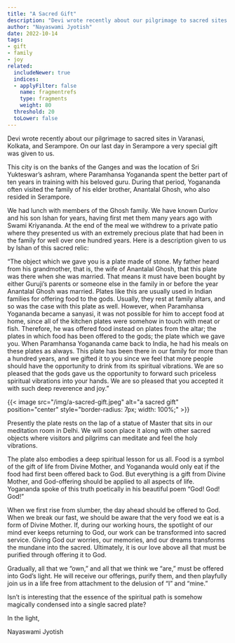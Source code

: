 ```yaml
---
title: "A Sacred Gift"
description: "Devi wrote recently about our pilgrimage to sacred sites in Varanasi, Kolkata, and Serampore. On our last day in Serampore a very special gift was given to us."
author: "Nayaswami Jyotish"
date: 2022-10-14
tags:
- gift
- family
- joy
related:
  includeNewer: true
  indices:
  - applyFilter: false
    name: fragmentrefs
    type: fragments
    weight: 80
  threshold: 20
  toLower: false
---
```


Devi wrote recently about our pilgrimage to sacred sites in Varanasi, Kolkata, and Serampore. On our last day in Serampore a very special gift was given to us.

This city is on the banks of the Ganges and was the location of Sri Yukteswar’s ashram, where Paramhansa Yogananda spent the better part of ten years in training with his beloved guru. During that period, Yogananda often visited the family of his elder brother, Anantalal Ghosh, who also resided in Serampore.

We had lunch with members of the Ghosh family. We have known Durlov and his son Ishan for years, having first met them many years ago with Swami Kriyananda. At the end of the meal we withdrew to a private patio where they presented us with an extremely precious plate that had been in the family for well over one hundred years. Here is a description given to us by Ishan of this sacred relic:

“The object which we gave you is a plate made of stone. My father heard from his grandmother, that is, the wife of Anantalal Ghosh, that this plate was there when she was married. That means it must have been bought by either Guruji’s parents or someone else in the family in or before the year Anantalal Ghosh was married. Plates like this are usually used in Indian families for offering food to the gods. Usually, they rest at family altars, and so was the case with this plate as well. However, when Paramhansa Yogananda became a sanyasi, it was not possible for him to accept food at home, since all of the kitchen plates were somehow in touch with meat or fish. Therefore, he was offered food instead on plates from the altar; the plates in which food has been offered to the gods; the plate which we gave you. When Paramhansa Yogananda came back to India, he had his meals on these plates as always. This plate has been there in our family for more than a hundred years, and we gifted it to you since we feel that more people should have the opportunity to drink from its spiritual vibrations. We are so pleased that the gods gave us the opportunity to forward such priceless spiritual vibrations into your hands. We are so pleased that you accepted it with such deep reverence and joy.”

{{< image src="/img/a-sacred-gift.jpeg" alt="a sacred gift" position="center" style="border-radius: 7px; width: 100%;" >}}

Presently the plate rests on the lap of a statue of Master that sits in our meditation room in Delhi. We will soon place it along with other sacred objects where visitors and pilgrims can meditate and feel the holy vibrations.

The plate also embodies a deep spiritual lesson for us all. Food is a symbol of the gift of life from Divine Mother, and Yogananda would only eat if the food had first been offered back to God. But everything is a gift from Divine Mother, and God-offering should be applied to all aspects of life. Yogananda spoke of this truth poetically in his beautiful poem “God! God! God!”

When we first rise from slumber, the day ahead should be offered to God. When we break our fast, we should be aware that the very food we eat is a form of Divine Mother. If, during our working hours, the spotlight of our mind ever keeps returning to God, our work can be transformed into sacred service. Giving God our worries, our memories, and our dreams transforms the mundane into the sacred. Ultimately, it is our love above all that must be purified through offering it to God.

Gradually, all that we “own,” and all that we think we “are,” must be offered into God’s light. He will receive our offerings, purify them, and then playfully join us in a life free from attachment to the delusion of “I” and “mine.”

Isn’t is interesting that the essence of the spiritual path is somehow magically condensed into a single sacred plate?

In the light,

Nayaswami Jyotish
